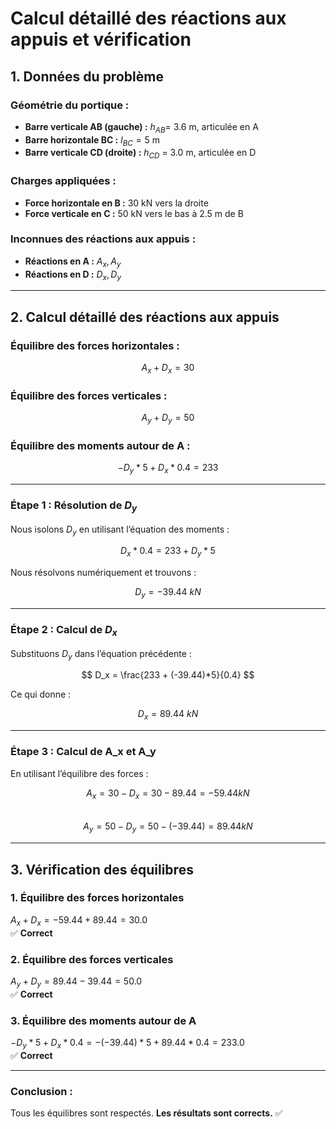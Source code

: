 # **Calcul détaillé des réactions aux appuis et vérification**

## **1. Données du problème**

### **Géométrie du portique :**
- **Barre verticale AB (gauche) :**  $h_{AB}$= 3.6  m, articulée en  A 
- **Barre horizontale BC :** $l_{BC} = 5$ m
- **Barre verticale CD (droite) :** $h_{CD}$ = 3.0 m, articulée en D

### **Charges appliquées :**
- **Force horizontale en  B  :** 30  kN vers la droite
- **Force verticale en  C :**  50  kN vers le bas à  2.5  m de  B 

### **Inconnues des réactions aux appuis :**
- **Réactions en A  :** $A_x, A_y$
- **Réactions en D  :** $D_x, D_y$

---

## **2. Calcul détaillé des réactions aux appuis**

### **Équilibre des forces horizontales :**
$$ A_x + D_x = 30 $$

### **Équilibre des forces verticales :**
$$ A_y + D_y = 50 $$

### **Équilibre des moments autour de  A  :**
$$ - D_y 	*5 + D_x 	* 0.4 = 233 $$

---

### **Étape 1 : Résolution de  $D_y$**  
Nous isolons $D_y$ en utilisant l’équation des moments :  

$$ D_x 	* 0.4 = 233 + D_y 	* 5 $$  

Nous résolvons numériquement et trouvons :  

$$ D_y = -39.44 	\ { kN} $$

---

### **Étape 2 : Calcul de $D_x$**  
Substituons $D_y$ dans l’équation précédente :  

$$ D_x = \frac{233 + (-39.44)*5}{0.4} $$  

Ce qui donne :  

$$ D_x = 89.44 	\ { kN} $$

---

### **Étape 3 : Calcul de  A_x  et A_y**  
En utilisant l’équilibre des forces :  

$$ A_x = 30 - D_x = 30 - 89.44 = -59.44 	{ kN} $$  
$$ A_y = 50 - D_y = 50 - (-39.44) = 89.44 	{ kN} $$

---

## **3. Vérification des équilibres**

### **1. Équilibre des forces horizontales**  
$A_x + D_x = -59.44 + 89.44 = 30.0$  
✅ **Correct**

### **2. Équilibre des forces verticales**  
$A_y + D_y = 89.44 - 39.44 = 50.0$  
✅ **Correct**

### **3. Équilibre des moments autour de A**  
$- D_y 	* 5 + D_x 	* 0.4 = -(-39.44) 	* 5 + 89.44 	* 0.4 = 233.0$  
✅ **Correct**

---

### **Conclusion :**  
Tous les équilibres sont respectés. **Les résultats sont corrects.** ✅
<!--stackedit_data:
eyJoaXN0b3J5IjpbLTE0MzkxMTY0MzFdfQ==
-->
